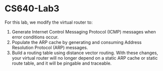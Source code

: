 # CS640-Lab3

For this lab, we modify the virtual router to:
1. Generate Internet Control Messaging Protocol (ICMP) messages when error conditions
occur.
2. Populate the ARP cache by generating and consuming Address Resolution Protocol
(ARP) messages.
3. Build a routing table using distance vector routing. With these changes, your virtual
router will no longer depend on a static ARP cache or static route table, and it will be
pingable and traceable.
